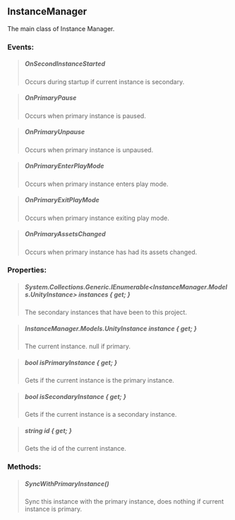 ## InstanceManager
The main class of Instance Manager.

### Events:

>##### OnSecondInstanceStarted
>Occurs during startup if current instance is secondary.

>##### OnPrimaryPause
>Occurs when primary instance is paused.

>##### OnPrimaryUnpause
>Occurs when primary instance is unpaused.

>##### OnPrimaryEnterPlayMode
>Occurs when primary instance enters play mode.

>##### OnPrimaryExitPlayMode
>Occurs when primary instance exiting play mode.

>##### OnPrimaryAssetsChanged
>Occurs when primary instance has had its assets changed.

### Properties:

>##### System.Collections.Generic.IEnumerable<InstanceManager.Models.UnityInstance> instances { get; }
>The secondary instances that have been to this project.

>##### InstanceManager.Models.UnityInstance instance { get; }
>The current instance. null if primary.

>##### bool isPrimaryInstance { get; }
>Gets if the current instance is the primary instance.

>##### bool isSecondaryInstance { get; }
>Gets if the current instance is a secondary instance.

>##### string id { get; }
>Gets the id of the current instance.

### Methods:

>##### SyncWithPrimaryInstance()
>Sync this instance with the primary instance, does nothing if current instance is primary.
